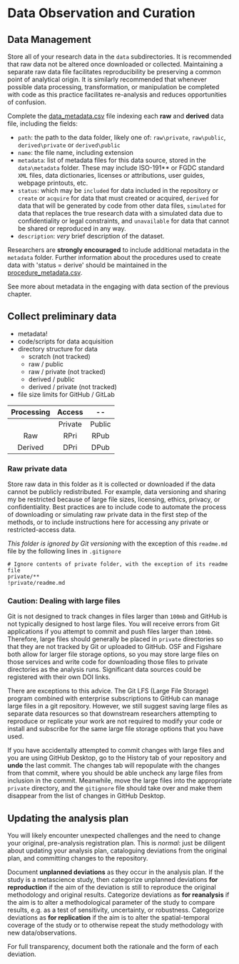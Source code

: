 # Data Observation and Curation

## Data Management

Store all of your research data in the `data` subdirectories. It is recommended that raw data not be altered once downloaded or collected. Maintaining a separate raw data file facilitates reproducibility be preserving a common point of analytical origin. It is similarly recommended that whenever possible data processing, transformation, or manipulation be completed with code as this practice facilitates re-analysis and reduces opportunities of confusion.

Complete the [data_metadata.csv](data_metadata.csv) file indexing each **raw** and **derived** data file, including the fields:

- `path`: the path to the data folder, likely one of: `raw\private`, `raw\public`, `derived\private` or `derived\public`
- `name`: the file name, including extension
- `metadata`: list of metadata files for this data source, stored in the `data\metadata` folder. These may include ISO-191** or FGDC standard `XML` files, data dictionaries, licenses or attributions, user guides, webpage printouts, etc.
- `status`: which may be `included` for data included in the repository or `create` or `acquire` for data that must created or acquired, `derived` for data that will be generated by code from other data files, `simulated` for data that replaces the true research data with a simulated data due to confidentiality or legal constraints, and `unavailable` for data that cannot be shared or reproduced in any way.
- `description`: *very* brief description of the dataset.

Researchers are **strongly encouraged** to include additional metadata in the `metadata` folder.
Further information about the procedures used to create data with 'status = derive' should be maintained in the [procedure_metadata.csv](../procedure/procedure_metadata.csv).

See more about metadata in the engaging with data section of the previous chapter.

## Collect preliminary data

- metadata!
- code/scripts for data acquisition
- directory structure for data
  - scratch (not tracked)
  - raw / public
  - raw / private (not tracked)
  - derived / public
  - derived / private (not tracked)
- file size limits for GitHub / GitLab

| Processing | Access | -- |
| :--: | :--: | :--: |
|  | Private | Public |
| Raw | RPri | RPub |
| Derived | DPri | DPub

### Raw private data

Store raw data in this folder as it is collected or downloaded if the data cannot be publicly redistributed. For example, data versioning and sharing my be restricted because of large file sizes, licensing, ethics, privacy, or confidentiality. Best practices are to include code to automate the process of downloading or simulating raw private data in the first step of the methods, or to include instructions here for accessing any private or restricted-access data.

*This folder is ignored by Git versioning* with the exception of this `readme.md` file by the following lines in `.gitignore`

```gitignore
# Ignore contents of private folder, with the exception of its readme file
private/**
!private/readme.md
```

### Caution: Dealing with large files

Git is not designed to track changes in files larger than `100mb` and GitHub is not typically designed to host large files.
You will receive errors from Git applications if you attempt to commit and push files larger than `100mb`.
Therefore, large files should generally be placed in `private` directories so that they are not tracked by Git or uploaded to GitHub.
OSF and Figshare both allow for larger file storage options, so you may store large files on those services and write code for downloading those files to private directories as the analysis runs.
Significant data sources could be registered with their own DOI links.

There are exceptions to this advice.
The Git LFS (Large File Storage) program combined with enterprise subscriptions to GitHub can manage large files in a git repository.
However, we still suggest saving large files as separate data resources so that downstream researchers attempting to reproduce or replicate your work are not required to modify your code or install and subscribe for the same large file storage options that you have used.

If you have accidentally attempted to commit changes with large files and you are using GitHub Desktop, go to the History tab of your repository and **undo** the last commit.
The changes tab will repopulate with the changes from that commit, where you should be able uncheck any large files from inclusion in the commit.
Meanwhile, move the large files into the appropriate `private` directory, and the `gitignore` file should take over and make them disappear from the list of changes in GitHub Desktop.

## Updating the analysis plan

You will likely encounter unexpected challenges and the need to change your original, pre-analysis registration plan.
This is *normal*: just be diligent about updating your analysis plan, cataloguing deviations from the original plan, and committing changes to the repository.

Document **unplanned deviations** as they occur in the analysis plan.
If the study is a metascience study, then categorize unplanned deviations **for reproduction** if the aim of the deviation is still to reproduce the original methodology and original results.
Categorize deviations as **for reanalysis** if the aim is to alter a methodological parameter of the study to compare results, e.g. as a test of sensitivity, uncertainty, or robustness.
Categorize deviations as **for replication** if the aim is to alter the spatial-temporal coverage of the study or to otherwise repeat the study methodology with new data/observations.

For full transparency, document both the rationale and the form of each deviation.
